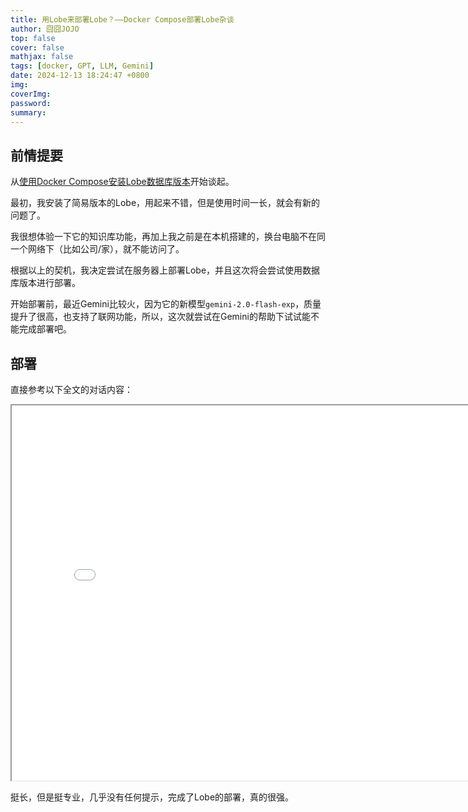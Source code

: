 ```yaml
---
title: 用Lobe来部署Lobe？——Docker Compose部署Lobe杂谈
author: 囧囧JOJO
top: false
cover: false
mathjax: false
tags: [docker, GPT, LLM, Gemini]
date: 2024-12-13 18:24:47 +0800
img:
coverImg:
password:
summary:
---
```


## 前情提要

从[使用Docker Compose安装Lobe数据库版本](../docker_compose_install_lobe_database_version)开始谈起。

最初，我安装了简易版本的Lobe，用起来不错，但是使用时间一长，就会有新的问题了。

我很想体验一下它的知识库功能，再加上我之前是在本机搭建的，换台电脑不在同一个网络下（比如公司/家），就不能访问了。

根据以上的契机，我决定尝试在服务器上部署Lobe，并且这次将会尝试使用数据库版本进行部署。

开始部署前，最近Gemini比较火，因为它的新模型`gemini-2.0-flash-exp`，质量提升了很高，也支持了联网功能，所以，这次就尝试在Gemini的帮助下试试能不能完成部署吧。

## 部署

直接参考以下全文的对话内容：

<iframe src="/assets/files/2f2bf5b1-27f7-4ee8-ba82-5879cd930a80.pdf" width="800" height="600">
  <p>您的浏览器不支持内联框架。</p>
</iframe>

挺长，但是挺专业，几乎没有任何提示，完成了Lobe的部署，真的很强。